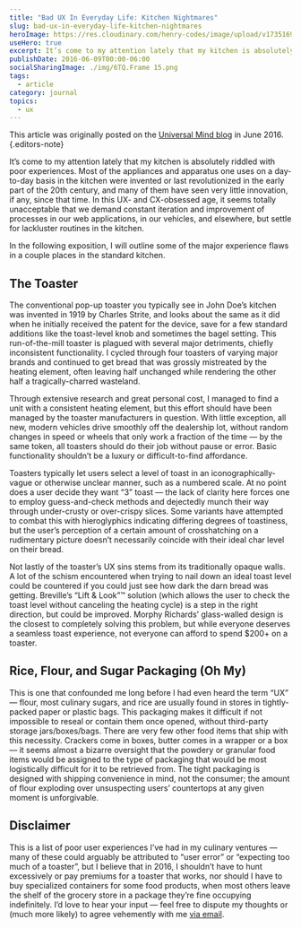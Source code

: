 ```yaml
---
title: "Bad UX In Everyday Life: Kitchen Nightmares"
slug: bad-ux-in-everyday-life-kitchen-nightmares
heroImage: https://res.cloudinary.com/henry-codes/image/upload/v1735169308/kitchen_i26rt7.jpg
useHero: true
excerpt: It’s come to my attention lately that my kitchen is absolutely riddled with poor experiences. Most of the appliances and apparatus one uses on a day-to-day basis in the kitchen were invented or last revolutionized in the early part of the 20th century, and many of them have seen very little innovation, if any, since that time. I'd like to file a complaint.
publishDate: 2016-06-09T00:00-06:00
socialSharingImage: ./img/6TQ.Frame 15.png
tags:
  - article
category: journal
topics:
  - ux
---
```


This article was originally posted on the [Universal Mind blog](http://www.universalmind.com/blog/bad-ux-in-everyday-life-part-1-the-kitchen/) in June 2016.{.editors-note}

It’s come to my attention lately that my kitchen is absolutely riddled with poor experiences. Most of the appliances and apparatus one uses on a day-to-day basis in the kitchen were invented or last revolutionized in the early part of the 20th century, and many of them have seen very little innovation, if any, since that time. In this UX- and CX-obsessed age, it seems totally unacceptable that we demand constant iteration and improvement of processes in our web applications, in our vehicles, and elsewhere, but settle for lackluster routines in the kitchen.

In the following exposition, I will outline some of the major experience flaws in a couple places in the standard kitchen.

## The Toaster

The conventional pop-up toaster you typically see in John Doe’s kitchen was invented in 1919 by Charles Strite, and looks about the same as it did when he initially received the patent for the device, save for a few standard additions like the toast-level knob and sometimes the bagel setting. This run-of-the-mill toaster is plagued with several major detriments, chiefly inconsistent functionality. I cycled through four toasters of varying major brands and continued to get bread that was grossly mistreated by the heating element, often leaving half unchanged while rendering the other half a tragically-charred wasteland.

Through extensive research and great personal cost, I managed to find a unit with a consistent heating element, but this effort should have been managed by the toaster manufacturers in question. With little exception, all new, modern vehicles drive smoothly off the dealership lot, without random changes in speed or wheels that only work a fraction of the time — by the same token, all toasters should do their job without pause or error. Basic functionality shouldn’t be a luxury or difficult-to-find affordance.

Toasters typically let users select a level of toast in an iconographically-vague or otherwise unclear manner, such as a numbered scale. At no point does a user decide they want “3” toast — the lack of clarity here forces one to employ guess-and-check methods and dejectedly munch their way through under-crusty or over-crispy slices. Some variants have attempted to combat this with hieroglyphics indicating differing degrees of toastiness, but the user’s perception of a certain amount of crosshatching on a rudimentary picture doesn’t necessarily coincide with their ideal char level on their bread.

Not lastly of the toaster’s UX sins stems from its traditionally opaque walls. A lot of the schism encountered when trying to nail down an ideal toast level could be countered if you could just see how dark the darn bread was getting. Breville’s “Lift & Look”™ solution (which allows the user to check the toast level without canceling the heating cycle) is a step in the right direction, but could be improved. Morphy Richards’ glass-walled design is the closest to completely solving this problem, but while everyone deserves a seamless toast experience, not everyone can afford to spend $200+ on a toaster.

## Rice, Flour, and Sugar Packaging (Oh My)

This is one that confounded me long before I had even heard the term “UX” — flour, most culinary sugars, and rice are usually found in stores in tightly-packed paper or plastic bags. This packaging makes it difficult if not impossible to reseal or contain them once opened, without third-party storage jars/boxes/bags. There are very few other food items that ship with this necessity. Crackers come in boxes, butter comes in a wrapper or a box — it seems almost a bizarre oversight that the powdery or granular food items would be assigned to the type of packaging that would be most logistically difficult for it to be retrieved from. The tight packaging is designed with shipping convenience in mind, not the consumer; the amount of flour exploding over unsuspecting users’ countertops at any given moment is unforgivable.

## Disclaimer

This is a list of poor user experiences I’ve had in my culinary ventures — many of these could arguably be attributed to “user error” or “expecting too much of a toaster”, but I believe that in 2016, I shouldn’t have to hunt excessively or pay premiums for a toaster that works, nor should I have to buy specialized containers for some food products, when most others leave the shelf of the grocery store in a package they’re fine occupying indefinitely. I’d love to hear your input — feel free to dispute my thoughts or (much more likely) to agree vehemently with me [via email](mailto:yo@henry.codes).
